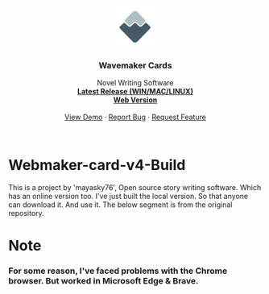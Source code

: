 <!-- PROJECT LOGO -->
<br />
<p align="center">
  <a href="https://github.com/wavemakercards/wavemaker-cards-v4/">
    <img src="img/icons/android-chrome-192x192.png" alt="Logo" width="80" height="80">
  </a>

  <h3 align="center">Wavemaker Cards</h3>

  <p align="center">
    Novel Writing Software
    <br />
    <a href="https://github.com/wavemakercards/wavemaker-cards-v4/releases"><strong>Latest Release (WIN/MAC/LINUX)</strong></a>
<br/>
<a href="https://wavemakercards.com"><strong>Web Version</strong></a>
    <br />
    <br />
    <a href="https://github.com/wavemakercards/wavemaker-cards-v4">View Demo</a>
    ·
    <a href="https://github.com/wavemakercards/wavemaker-cards-v4/issues">Report Bug</a>
    ·
    <a href="https://github.com/wavemakercards/wavemaker-cards-v4/issues">Request Feature</a>
  </p>
</p>
<br/>



# Webmaker-card-v4-Build
This is a project by 'mayasky76', Open source story writing software. Which has an online version too. I've just built the local version. So that anyone can download it. And use it. The below segment is from the original repository.

# Note
### For some reason, I've faced problems with the Chrome browser. But worked in Microsoft Edge & Brave.
